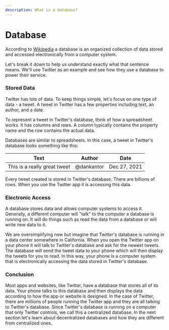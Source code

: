 ```yaml
---
description: What is a database?
---
```


# Database

According to [Wikipedia](https://en.wikipedia.org/wiki/Database) a database is an organized collection of data stored and accessed electronically from a computer system.

Let's break it down to help us understand exactly what that sentence means. We'll use Twitter as an example and see how they use a database to power their service.

### Stored Data

Twitter has lots of data. To keep things simple, let's focus on one type of data - a tweet. A tweet in Twitter has a few properties including text, an author, and a date.

To represent a tweet in Twitter's database, think of how a spreadsheet works. It has columns and rows. A column typically contains the property name and the row contains the actual data.

Databases are similar to spreadsheets. In this case, a tweet in Twitter's database looks something like this:

| Text                         | Author     | Date         |
| ---------------------------- | ---------- | ------------ |
| This is a really great tweet | @dankantor | Dec 27, 2021 |

Every tweet created is stored in Twitter's database. There are billions of rows. When you use the Twitter app it is accessing this data.

### Electronic Access

A database stores data and allows computer systems to access it. Generally, a different computer will "talk" to the computer a database is running on. It will do things such as read the data from a database or will write new data to it.

We are oversimplifying now but imagine that Twitter's database is running in a data center somewhere in California. When you open the Twitter app on your phone it will talk to Twitter's database and ask for the newest tweets. The database will send the tweet data to your phone which will then display the tweets for you to read. In this way, your phone is a computer system that is electronically accessing the data stored in Twitter's database.

### Conclusion

Most apps and websites, like Twitter, have a database that stores all of its data. Your phone talks to this database and then displays the data according to how the app or website is designed. In the case of Twitter, there are millions of people running the Twitter app and they are all talking to Twitter's database. Since Twitter's database is running on a computer that only Twitter controls, we call this a centralized database. In the next section let's learn about decentralized databases and how they are different from centralized ones.
